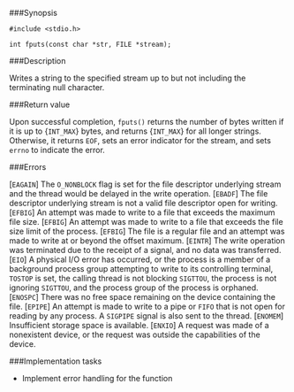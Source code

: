 ###Synopsis

`#include <stdio.h>`

`int fputs(const char *str, FILE *stream);`

###Description

Writes a string to the specified stream up to but not including the terminating null character.

###Return value

Upon successful completion, `fputs()` returns the number of bytes written if it is up to {`INT_MAX`} bytes, and returns {`INT_MAX`} for all longer strings. 
Otherwise, it returns `EOF`, sets an error indicator for the stream, and sets `errno` to indicate the error. 

###Errors

[`EAGAIN`] The `O_NONBLOCK` flag is set for the file descriptor underlying stream and the thread would be delayed in the write operation. 
[`EBADF`]  The file descriptor underlying stream is not a valid file descriptor open for writing. 
[`EFBIG`] An attempt was made to write to a file that exceeds the maximum file size. 
[`EFBIG`] An attempt was made to write to a file that exceeds the file size limit of the process. 
[`EFBIG`] The file is a regular file and an attempt was made to write at or beyond the offset maximum. 
[`EINTR`] The write operation was terminated due to the receipt of a signal, and no data was transferred. 
[`EIO`] A physical I/O error has occurred, or the process is a member of a background process group attempting to write to its controlling terminal, `TOSTOP` is set, the calling thread is not blocking `SIGTTOU`, the process is not ignoring `SIGTTOU`, and the process group of the process is orphaned. 
[`ENOSPC`] There was no free space remaining on the device containing the file. 
[`EPIPE`] An attempt is made to write to a pipe or `FIFO` that is not open for reading by any process. A `SIGPIPE` signal is also sent to the thread. 
[`ENOMEM`] Insufficient storage space is available. 
[`ENXIO`] A request was made of a nonexistent device, or the request was outside the capabilities of the device.

###Implementation tasks
	
 * Implement error handling for the function

	

